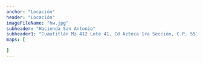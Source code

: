 ```yaml
---
anchor: "Locación"
header: "Locación"
imageFileName: "hw.jpg"
subheader: "Hacienda San Antonio"
subheader1: "Cuautitlán Mz 412 Lote 41, Cd Azteca 1ra Sección, C.P. 55120 Ecatepec de Morelos."
maps: [

]
---
```


